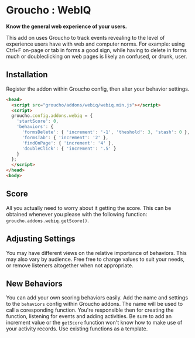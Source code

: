 Groucho : WebIQ
==============

**Know the general web experience of your users.**

This add on uses Groucho to track events revealing to the level of experience users have with web and computer norms. For example: using Ctrl+F on-page or tab in forms a good sign, while having to delete in forms much or doubleclicking on web pages is likely an confused, or drunk, user.

## Installation
Register the addon within Groucho config, then alter your behavior settings.
```html
<head>
  <script src="groucho/addons/webiq/webiq.min.js"></script>
  <script>
  groucho.config.addons.webiq = {
    'startScore': 0,
    'behaviors': {
      'formsDelete': { 'increment': '-1', 'theshold': 3, 'stash': 0 },
      'formsTab': { 'increment': '2' },
      'findOnPage': { 'increment': '4' },
      'doubleClick': { 'increment': '.5' }
    }
  };
  </script>
</head>
<body>
```
## Score

All you actually need to worry about it getting the score. This can be obtained whenever you please with the following function: `groucho.addons.webiq.getScore()`.

## Adjusting Settings
You may have different views on the relative importance of behaviors. This may also vary by audience. Free free to change values to suit your needs, or remove listeners altogether when not appropriate.

## New Behaviors
You can add your own scoring behaviors easily. Add the name and settings to the `behaviors` config within Groucho addons. The name will be used to call a coresponding function. You're responsible then for creating the function, listening for events and adding activities. Be sure to add an increment value or the `getScore` function won't know how to make use of your activity records. Use existing functions as a template.
